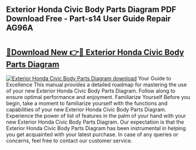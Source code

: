 ## Exterior Honda Civic Body Parts Diagram PDF Download Free - Part-s14 User Guide Repair AG96A

# <h2><a href="http://dfj42a.blite.top/?on=Exterior+Honda+Civic+Body+Parts+Diagram">🔗Download New 👉🔴 Exterior Honda Civic Body Parts Diagram</a></h2>

[![Exterior Honda Civic Body Parts Diagram download](https://i.imgur.com/lujVjoI.png)](http://dfj42a.blite.top/?on=Exterior+Honda+Civic+Body+Parts+Diagram)
Your Guide to Excellence This manual provides a detailed roadmap for mastering the use of your new Exterior Honda Civic Body Parts Diagram. Follow along to ensure optimal performance and enjoyment. Familiarize Yourself Before you begin, take a moment to familiarize yourself with the functions and capabilities of your new Exterior Honda Civic Body Parts Diagram. Experience the power of list of features in the palm of your hand with your new Exterior Honda Civic Body Parts Diagram. Our expectation is that the Exterior Honda Civic Body Parts Diagram has been instrumental in helping you get acquainted with your latest purchase. In case of any queries or concerns, feel free to contact our customer service.
